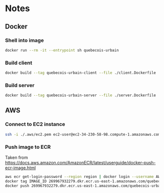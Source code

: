 # Notes

## Docker

### Shell into image

```bash
docker run --rm -it --entrypoint sh quebecois-urbain
```

### Build client

```bash
docker build --tag quebecois-urbain-client --file ./client.Dockerfile .
```

### Build server

```bash
docker build --tag quebecois-urbain-server --file ./server.Dockerfile .
```

## AWS

### Connect to EC2 instance

```bash
ssh -i ./.aws/ec2.pem ec2-user@ec2-34-230-58-98.compute-1.amazonaws.com
```

### Push image to ECR

Taken from https://docs.aws.amazon.com/AmazonECR/latest/userguide/docker-push-ecr-image.html

```bash
aws ecr get-login-password --region region | docker login --username AWS --password-stdin 269967932279.dkr.ecr.us-east-1.amazonaws.com
docker tag IMAGE_ID 269967932279.dkr.ecr.us-east-1.amazonaws.com/quebecois-urbain:latest
docker push 269967932279.dkr.ecr.us-east-1.amazonaws.com/quebecois-urbain:latest
```
